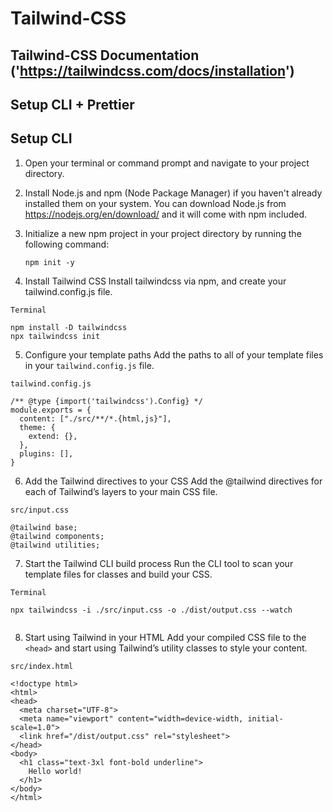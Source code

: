 # Tailwind-CSS
 
 ##  Tailwind-CSS Documentation ('https://tailwindcss.com/docs/installation')

## Setup CLI + Prettier

## Setup CLI 

1. Open your terminal or command prompt and navigate to your project directory.

2. Install Node.js and npm (Node Package Manager) if you haven't already installed them on your system. You can download Node.js from https://nodejs.org/en/download/ and it will come with npm included.

3. Initialize a new npm project in your project directory by running the following command:

    ```
    npm init -y
    ```
4. Install Tailwind CSS
Install tailwindcss via npm, and create your tailwind.config.js file.
```
Terminal

npm install -D tailwindcss
npx tailwindcss init
```
5. Configure your template paths
Add the paths to all of your template files in your `tailwind.config.js` file.
```
tailwind.config.js

/** @type {import('tailwindcss').Config} */
module.exports = {
  content: ["./src/**/*.{html,js}"],
  theme: {
    extend: {},
  },
  plugins: [],
}
```

6. Add the Tailwind directives to your CSS
Add the @tailwind directives for each of Tailwind’s layers to your main CSS file.
```
src/input.css

@tailwind base;
@tailwind components;
@tailwind utilities;
```
7. Start the Tailwind CLI build process
Run the CLI tool to scan your template files for classes and build your CSS.
```
Terminal

npx tailwindcss -i ./src/input.css -o ./dist/output.css --watch


```
8. Start using Tailwind in your HTML
Add your compiled CSS file to the `<head>` and start using Tailwind’s utility classes to style your content.
```
src/index.html

<!doctype html>
<html>
<head>
  <meta charset="UTF-8">
  <meta name="viewport" content="width=device-width, initial-scale=1.0">
  <link href="/dist/output.css" rel="stylesheet">
</head>
<body>
  <h1 class="text-3xl font-bold underline">
    Hello world!
  </h1>
</body>
</html>
```


